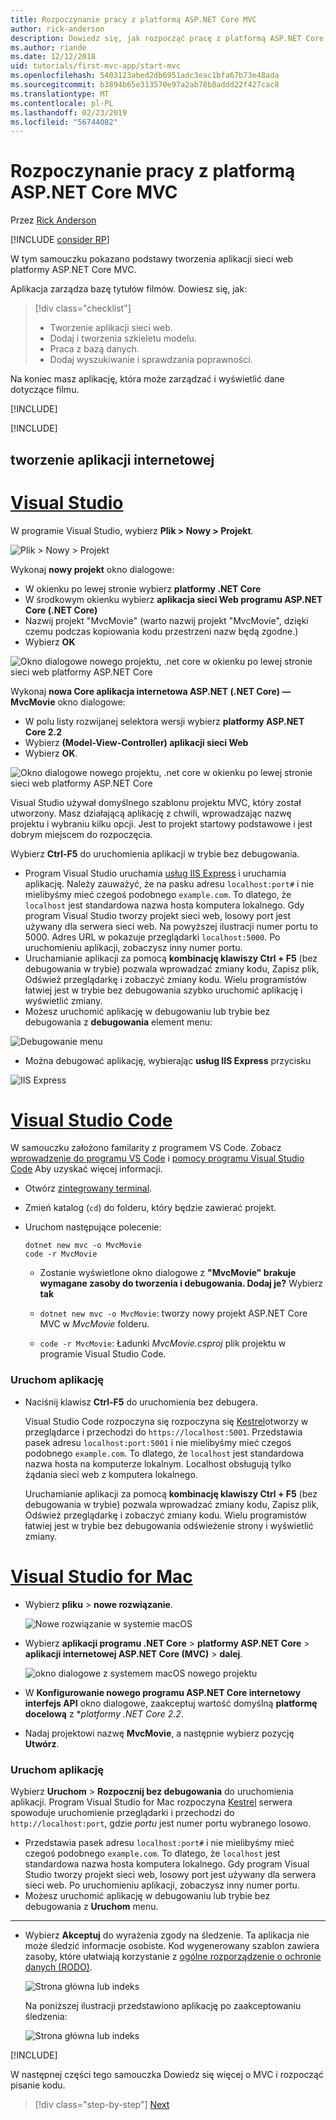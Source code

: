 ```yaml
---
title: Rozpoczynanie pracy z platformą ASP.NET Core MVC
author: rick-anderson
description: Dowiedz się, jak rozpocząć pracę z platformą ASP.NET Core MVC.
ms.author: riande
ms.date: 12/12/2018
uid: tutorials/first-mvc-app/start-mvc
ms.openlocfilehash: 5403123abed2db6951adc3eac1bfa67b73e48ada
ms.sourcegitcommit: b3894b65e313570e97a2ab78b8addd22f427cac8
ms.translationtype: MT
ms.contentlocale: pl-PL
ms.lasthandoff: 02/23/2019
ms.locfileid: "56744082"
---
```

# <a name="get-started-with-aspnet-core-mvc"></a>Rozpoczynanie pracy z platformą ASP.NET Core MVC

Przez [Rick Anderson](https://twitter.com/RickAndMSFT)

[!INCLUDE [consider RP](~/includes/razor.md)]

W tym samouczku pokazano podstawy tworzenia aplikacji sieci web platformy ASP.NET Core MVC.

Aplikacja zarządza bazę tytułów filmów. Dowiesz się, jak:

> [!div class="checklist"]
> * Tworzenie aplikacji sieci web.
> * Dodaj i tworzenia szkieletu modelu.
> * Praca z bazą danych.
> * Dodaj wyszukiwanie i sprawdzania poprawności.

Na koniec masz aplikację, która może zarządzać i wyświetlić dane dotyczące filmu.

[!INCLUDE[](~/includes/mvc-intro/download.md)]

[!INCLUDE[](~/includes/net-core-prereqs-all-2.2.md)]

## <a name="create-a-web-app"></a>tworzenie aplikacji internetowej

<!-- VS -------------------------->
# <a name="visual-studiotabvisual-studio"></a>[Visual Studio](#tab/visual-studio)

W programie Visual Studio, wybierz **Plik > Nowy > Projekt**.

![Plik > Nowy > Projekt](start-mvc/_static/alt_new_project.png)

Wykonaj **nowy projekt** okno dialogowe:

* W okienku po lewej stronie wybierz **platformy .NET Core**
* W środkowym okienku wybierz **aplikacja sieci Web programu ASP.NET Core (.NET Core)**
* Nazwij projekt "MvcMovie" (warto nazwij projekt "MvcMovie", dzięki czemu podczas kopiowania kodu przestrzeni nazw będą zgodne.)
* Wybierz **OK**

![Okno dialogowe nowego projektu, .net core w okienku po lewej stronie sieci web platformy ASP.NET Core ](start-mvc/_static/new_project2-21.png)

Wykonaj **nowa Core aplikacja internetowa ASP.NET (.NET Core) — MvcMovie** okno dialogowe:

* W polu listy rozwijanej selektora wersji wybierz **platformy ASP.NET Core 2.2**
* Wybierz **(Model-View-Controller) aplikacji sieci Web**
* Wybierz **OK**.

![Okno dialogowe nowego projektu, .net core w okienku po lewej stronie sieci web platformy ASP.NET Core ](start-mvc/_static/new_project22-21.png)

Visual Studio używał domyślnego szablonu projektu MVC, który został utworzony. Masz działającą aplikację z chwili, wprowadzając nazwę projektu i wybraniu kilku opcji. Jest to projekt startowy podstawowe i jest dobrym miejscem do rozpoczęcia.

Wybierz **Ctrl-F5** do uruchomienia aplikacji w trybie bez debugowania.

* Program Visual Studio uruchamia [usług IIS Express](/iis/extensions/introduction-to-iis-express/iis-express-overview) i uruchamia aplikację. Należy zauważyć, że na pasku adresu `localhost:port#` i nie mielibyśmy mieć czegoś podobnego `example.com`. To dlatego, że `localhost` jest standardowa nazwa hosta komputera lokalnego. Gdy program Visual Studio tworzy projekt sieci web, losowy port jest używany dla serwera sieci web. Na powyższej ilustracji numer portu to 5000. Adres URL w pokazuje przeglądarki `localhost:5000`. Po uruchomieniu aplikacji, zobaczysz inny numer portu.
* Uruchamianie aplikacji za pomocą **kombinację klawiszy Ctrl + F5** (bez debugowania w trybie) pozwala wprowadzać zmiany kodu, Zapisz plik, Odśwież przeglądarkę i zobaczyć zmiany kodu. Wielu programistów łatwiej jest w trybie bez debugowania szybko uruchomić aplikację i wyświetlić zmiany.
* Możesz uruchomić aplikację w debugowaniu lub trybie bez debugowania z **debugowania** element menu:

![Debugowanie menu](start-mvc/_static/debug_menu.png)

* Można debugować aplikację, wybierając **usług IIS Express** przycisku

![IIS Express](start-mvc/_static/iis_express.png)

<!-- Code -------------------------->
# <a name="visual-studio-codetabvisual-studio-code"></a>[Visual Studio Code](#tab/visual-studio-code)

W samouczku założono familarity z programem VS Code. Zobacz [wprowadzenie do programu VS Code](https://code.visualstudio.com/docs) i [pomocy programu Visual Studio Code](#visual-studio-code-help) Aby uzyskać więcej informacji.

* Otwórz [zintegrowany terminal](https://code.visualstudio.com/docs/editor/integrated-terminal).
* Zmień katalog (`cd`) do folderu, który będzie zawierać projekt.
* Uruchom następujące polecenie:

   ```console
   dotnet new mvc -o MvcMovie
   code -r MvcMovie
   ```

  * Zostanie wyświetlone okno dialogowe z **"MvcMovie" brakuje wymagane zasoby do tworzenia i debugowania. Dodaj je?**  Wybierz **tak**

  * `dotnet new mvc -o MvcMovie`: tworzy nowy projekt ASP.NET Core MVC w *MvcMovie* folderu.
  * `code -r MvcMovie`: Ładunki *MvcMovie.csproj* plik projektu w programie Visual Studio Code.

### <a name="launch-the-app"></a>Uruchom aplikację

* Naciśnij klawisz **Ctrl-F5** do uruchomienia bez debugera.

  Visual Studio Code rozpoczyna się rozpoczyna się [Kestrel](xref:fundamentals/servers/kestrel)otworzy w przeglądarce i przechodzi do `https://localhost:5001`. Przedstawia pasek adresu `localhost:port:5001` i nie mielibyśmy mieć czegoś podobnego `example.com`. To dlatego, że `localhost` jest standardowa nazwa hosta na komputerze lokalnym. Localhost obsługują tylko żądania sieci web z komputera lokalnego.

  Uruchamianie aplikacji za pomocą **kombinację klawiszy Ctrl + F5** (bez debugowania w trybie) pozwala wprowadzać zmiany kodu, Zapisz plik, Odśwież przeglądarkę i zobaczyć zmiany kodu. Wielu programistów łatwiej jest w trybie bez debugowania odświeżenie strony i wyświetlić zmiany.

<!-- Mac -------------------------->
# <a name="visual-studio-for-mactabvisual-studio-mac"></a>[Visual Studio for Mac](#tab/visual-studio-mac)

* Wybierz **pliku** > **nowe rozwiązanie**.

  ![Nowe rozwiązanie w systemie macOS](~/tutorials/first-web-api-mac/_static/sln.png)

* Wybierz **aplikacji programu .NET Core** > **platformy ASP.NET Core** > **aplikacji internetowej ASP.NET Core (MVC)** > **dalej**.

  ![okno dialogowe z systemem macOS nowego projektu](~/tutorials/first-mvc-app-mac/start-mvc/1.png)

* W **Konfigurowanie nowego programu ASP.NET Core internetowy interfejs API** okno dialogowe, zaakceptuj wartość domyślną **platformę docelową** z **platformy .NET Core 2.2*.

* Nadaj projektowi nazwę **MvcMovie**, a następnie wybierz pozycję **Utwórz**.

### <a name="launch-the-app"></a>Uruchom aplikację

Wybierz **Uruchom** > **Rozpocznij bez debugowania** do uruchomienia aplikacji. Program Visual Studio for Mac rozpoczyna [Kestrel](xref:fundamentals/servers/index#kestrel) serwera spowoduje uruchomienie przeglądarki i przechodzi do `http://localhost:port`, gdzie *portu* jest numer portu wybranego losowo.

* Przedstawia pasek adresu `localhost:port#` i nie mielibyśmy mieć czegoś podobnego `example.com`. To dlatego, że `localhost` jest standardowa nazwa hosta komputera lokalnego. Gdy program Visual Studio tworzy projekt sieci web, losowy port jest używany dla serwera sieci web. Po uruchomieniu aplikacji, zobaczysz inny numer portu.
* Możesz uruchomić aplikację w debugowaniu lub trybie bez debugowania z **Uruchom** menu.

---  
<!-- End of VS tabs -->

* Wybierz **Akceptuj** do wyrażenia zgody na śledzenie. Ta aplikacja nie może śledzić informacje osobiste. Kod wygenerowany szablon zawiera zasoby, które ułatwiają korzystanie z [ogólne rozporządzenie o ochronie danych (RODO)](xref:security/gdpr).

  ![Strona główna lub indeks](start-mvc/_static/privacy.png)

  Na poniższej ilustracji przedstawiono aplikację po zaakceptowaniu śledzenia:

  ![Strona główna lub indeks](start-mvc/_static/home2.2.png)

[!INCLUDE[](~/includes/vs-vsc-vsmac-help.md)]

W następnej części tego samouczka Dowiedz się więcej o MVC i rozpocząć pisanie kodu.

> [!div class="step-by-step"]
> [Next](adding-controller.md)  
